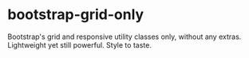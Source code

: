 bootstrap-grid-only
===================

Bootstrap's grid and responsive utility classes only, without any extras. Lightweight yet still powerful. Style to taste.
